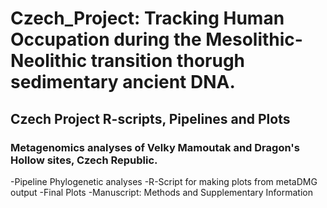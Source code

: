 # Czech_Project: Tracking Human Occupation during the Mesolithic-Neolithic transition thorugh sedimentary ancient DNA.
## Czech Project R-scripts, Pipelines and Plots
### Metagenomics analyses of Velky Mamoutak and Dragon's Hollow sites, Czech Republic. 
-Pipeline Phylogenetic analyses
-R-Script for making plots from metaDMG output
-Final Plots 
-Manuscript: Methods and Supplementary Information

